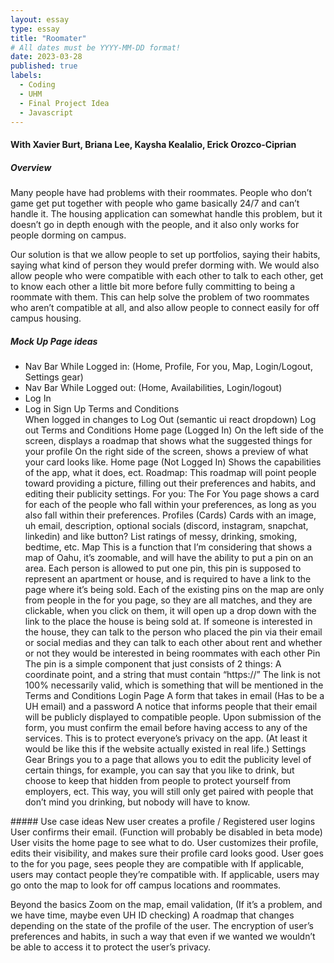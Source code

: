 ```yaml
---
layout: essay
type: essay
title: "Roomater"
# All dates must be YYYY-MM-DD format!
date: 2023-03-28
published: true
labels:
  - Coding
  - UHM
  - Final Project Idea
  - Javascript
---
```

#### With Xavier Burt, Briana Lee, Kaysha Kealalio, Erick Orozco-Ciprian
##### Overview

Many people have had problems with their roommates. People who don’t game get put together with people who game basically 24/7 and can’t handle it. 
The housing application can somewhat handle this problem, but it doesn’t go in depth enough with the people, and it also only works for people 
dorming on campus. 

Our solution is that we allow people to set up portfolios, saying their habits, saying what kind of person they would prefer dorming with. We would also
allow people who were compatible with each other to talk to each other, get to know each other a little bit more before fully committing to being a
roommate with them. This can help solve the problem of two roommates who aren’t compatible at all, and also allow people to connect easily for off campus 
housing.

##### Mock Up Page ideas
<ul>
<li> Nav Bar While Logged in: (Home, Profile, For you, Map, Login/Logout, Settings gear) </li>
<li> Nav Bar While Logged out: (Home, Availabilities, Login/logout) </li>
<li>
  Log In 
  <li>
    Log in
    Sign Up
    Terms and Conditions
  </li>
</li>
When logged in changes to Log Out (semantic ui react dropdown)
Log out
Terms and Conditions
Home page (Logged In)
On the left side of the screen, displays a roadmap that shows what the suggested things for your profile
On the right side of the screen, shows a preview of what your card looks like.
Home page (Not Logged In)
Shows the capabilities of the app, what it does, ect.
Roadmap:
This roadmap will point people toward providing a picture, filling out their preferences and habits, and editing their publicity settings.
For you:
The For You page shows a card for each of the people who fall within your preferences, as long as you also fall within their preferences. 
Profiles (Cards)
Cards with an image, uh email, description, optional socials (discord, instagram, snapchat, linkedin) and like button?
List ratings of messy, drinking, smoking, bedtime, etc.
Map
This is a function that I’m considering that shows a map of Oahu, it’s zoomable, and will have the ability to put a pin on an area. Each person is allowed to put one pin, this pin is supposed to represent an apartment or house, and is required to have a link to the page where it’s being sold.
Each of the existing pins on the map are only from people in the for you page, so they are all matches, and they are clickable, when you click on them, it will open up a drop down with the link to the place the house is being sold at. 
If someone is interested in the house, they can talk to the person who placed the pin via their email or social medias and they can talk to each other about rent and whether or not they would be interested in being roommates with each other
Pin
The pin is a simple component that just consists of 2 things: A coordinate point, and a string that must contain “https://”
The link is not 100% necessarily valid, which is something that will be mentioned in the Terms and Conditions
Login Page
A form that takes in email (Has to be a UH email) and a password
A notice that informs people that their email will be publicly displayed to compatible people.
Upon submission of the form, you must confirm the email before having access to any of the services. This is to protect everyone’s privacy on the app. (At least it would be like this if the website actually existed in real life.)
Settings Gear
Brings you to a page that allows you to edit the publicity level of certain things, for example, you can say that you like to drink, but choose to keep that hidden from people to protect yourself from employers, ect. This way, you will still only get paired with people that don’t mind you drinking, but nobody will have to know.
  </ul>
##### Use case ideas
New user creates a profile / Registered user logins
User confirms their email. (Function will probably be disabled in beta mode)
User visits the home page to see what to do.
User customizes their profile, edits their visibility, and makes sure their profile card looks good.
User goes to the for you page, sees people they are compatible with
If applicable, users may contact people they’re compatible with.
If applicable, users may go onto the map to look for off campus locations and roommates.


Beyond the basics
Zoom on the map, 
email validation, 
(If it’s a problem, and we have time, maybe even UH ID checking)
A roadmap that changes depending on the state of the profile of the user.
The encryption of user’s preferences and habits, in such a way that even if we wanted we wouldn’t be able to access it to protect the user’s privacy. 
